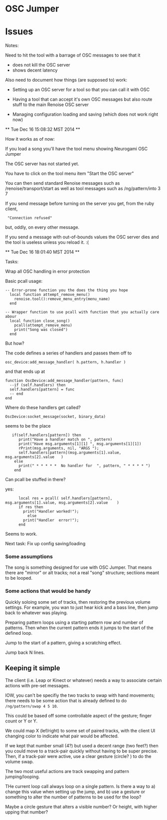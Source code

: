 # OSC Jumper #



# Issues 

Notes:

Need to hit the tool with a barrage of OSC messages to see that it
- does not kill the OSC server
- shows decent latency

Also need to document how things (are supposed to) work:

- Setting up an OSC server for a tool so that you can call it with OSC

- Having a tool that can accept it's own OSC messages but also route stuff to the main Renoise OSC server

- Managing configuration loading and saving (which does not work right now)


** Tue Dec 16 15:08:32 MST 2014 **

How it works as of now:

If you load a song you'll have the tool menu showing Neurogami OSC Jumper

The OSC server has not started yet.

You have to click on the tool menu item "Start the OSC server"

You can then send standard Renoise messages such as /renoise/transport/start
as well as tool messages such as /ng/pattern/into 3 7

If you send message before turning on the server you get, from the ruby client,

     "Connection refused"

but, oddly, on every other message.

If you send a message with out-of-bounds values the OSC server dies and the tool is 
useless unless you reload it. :(

** Tue Dec 16 18:01:40 MST 2014 **

Tasks:

Wrap all OSC handling in error protection

Basic pcall usage:

    -- Error-prone function you the does the thing you hope
      local function attempt_remove_menu()
        renoise.tool():remove_menu_entry(menu_name)
      end

    -- Wrapper function to use pcall with function that you actually care abour
      local function close_song()
        pcall(attempt_remove_menu)
        print("Song was closed")
      end



But how?


The code defines a series of handlers and passes them off to

    osc_device:add_message_handler( h.pattern, h.handler )  

and that ends up at


    function OscDevice:add_message_handler(pattern, func)
      --if (self.handlers) then
      self.handlers[pattern] = func
      -- end
    end

Where do these handlers get called?

    OscDevice:socket_message(socket, binary_data)

seems to be the place


       if(self.handlers[pattern]) then
          print("Have a handler match on ", pattern)
          print("Have msg.arguments[1][1] ", msg.arguments[1][1])
          rPrint(msg.arguments, nil, "ARGS ");
          self.handlers[pattern](msg.arguments[1].value, msg.arguments[2].value   )
        else
          print(" * * * * *  No handler for  ", pattern, " * * * * ")
        end

Can pcall be stuffed in there?

yes:


          local res = pcall( self.handlers[pattern], msg.arguments[1].value, msg.arguments[2].value    )
          if res then
            print("Handler worked!");
              else
            print("Handler  error!");
          end


Seems to work.


Next task: Fix up config saving/loading




### Some assumptions ###

The song is something designed for use with OSC Jumper.  That means there are "mirror" or alt tracks; not a real "song" structure; sectiions meant to be looped.



### Some actions that would be handy ###

Quickly soloing some set of tracks, then restoring the previous volume settings.  For example, you wan to just hear kick and a bass line, then jump back to whatever was playing.

Preparing pattern loops using a starting pattern row and number of patterns.  Then when the current pattern ends it jumps to the start of the defined loop.

Jump to the start of a pattern, giving a scratching effect.

Jump back N lines.


## Keeping it simple ##

The client (i.e. Leap or Kinect or whatever) needs a way to associate certain actions with pre-set messages.

IOW, you can't be specifiy the two tracks to swap with hand movements; there needs to be some action that is already defined to do `/ng/pattern/swap 4 5 10`.

This could be based off some controllable aspect of the gesture; finger count or Y or Y.

We could map X (lef/right) to some set of paired tracks, with the client UI changing color to indicate what pair would be affected.

If we kept that number small (4?) but used a decent range (two feet?) then you could move to a track-pair quickly without having to be super precise.  Then, if a track-pair were active, use a clear gesture (circle? ) to do the volume swap.

The two most useful actions are track swapping and pattern jumping/looping.


THe current loop call always loop on a single pattern.  Is there a way to a) change this value when setting up the jump, and b) use  a gesture or something to alter the number of patterns to be used for the loop?

Maybe a circle gesture that alters a visible number? Or height, with higher upping that number?


